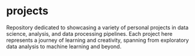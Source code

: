 # projects
Repository dedicated to showcasing a variety of personal projects in data science, analysis, and data processing pipelines. Each project here represents a journey of learning and creativity, spanning from exploratory data analysis to machine learning and beyond.
